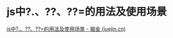 # js中?.、??、??=的用法及使用场景
[js中?.、??、??=的用法及使用场景 - 掘金 (juejin.cn)](https://juejin.cn/post/7270900584466513974?searchId=202309011019219D2E4531DACB768ADF32)